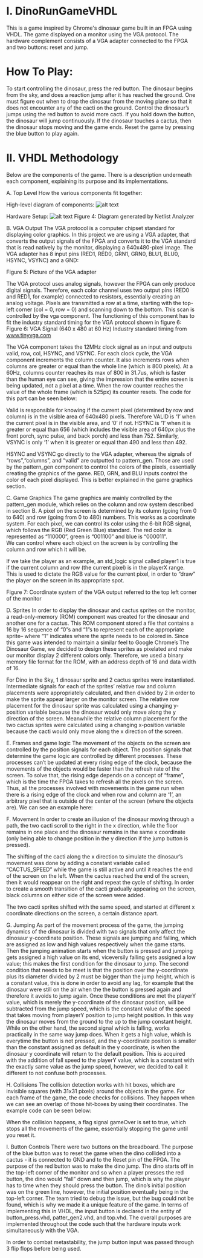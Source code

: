 # I. DinoRunGameVHDL
This is a game inspired by Chrome's dinosaur game built in an FPGA using VHDL. The game displayed on a monitor using the VGA protocol. The hardware complement consists of a VGA adapter connected to the FPGA and two buttons: reset and jump.

 
# How To Play:
To start controlling the dinosaur, press the red button. The dinosaur begins from the sky, and does a reaction jump after it has reached the ground. One must figure out when to drop the dinosaur from the moving plane so that it does not encounter any of the cacti on the ground. 
Control the dinosaur’s jumps using the red button to avoid more cacti. If you hold down the button, the dinosaur will jump continuously.
If the dinosaur touches a cactus, then the dinosaur stops moving and the game ends. Reset the game by pressing the blue button to play again.


# II. VHDL Methodology
Below are the components of the game. There is a description underneath each component, explaining its purpose and its implementations. 

A. Top Level
How the various components fit together:

High-level diagram of components:
![alt text](https://imgur.com/AzPh16I)

Hardware Setup:
![alt text](https://imgur.com/YPeQUjo)
Figure 4: Diagram generated by Netlist Analyzer 


B. VGA Output
The VGA protocol is a computer chipset standard for displaying color graphics. In this project we are using a VGA adapter, that converts the output signals of the FPGA and converts it to the VGA standard that is read natively by the monitor, displaying a 640x480-pixel image. The VGA adapter has 8 input pins (RED1, RED0, GRN1, GRN0, BLU1, BLU0, HSYNC, VSYNC) and a GND:

Figure 5: Picture of the VGA adapter 
 

The VGA protocol uses analog signals, however the FPGA can only produce digital signals. Therefore, each color channel uses two output pins (RED0 and RED1, for example) connected to resistors, essentially creating an analog voltage. Pixels are transmitted a row at a time, starting with the top-left corner (col = 0, row = 0) and scanning down to the bottom. This scan is controlled by the vga component. The functioning of this component has to fit the industry standard timing for the VGA protocol shown in figure 6:
Figure 6: VGA Signal (640 x 480 at 60 Hz) Industry standard timing from www.tinyvga.com 


The VGA component takes the 12MHz clock signal as an input and outputs valid, row, col, HSYNC, and VSYNC. For each clock cycle, the VGA component increments the column counter. It also increments rows when columns are greater or equal than the whole line (which is 800 pixels). At a 60Hz, columns counter reaches its max of 800 in 31.7us, which is faster than the human eye can see, giving the impression that the entire screen is being updated, not a pixel at a time. When the row counter reaches the value of the whole frame (which is 525px) its counter resets. The code for this part can be seen below:


Valid is responsible for knowing if the current pixel (determined by row and column) is in the visible area of 640x480 pixels. Therefore VALID is ‘1’ when the current pixel is in the visible area, and ‘0’ if not. HSYNC is ‘1’ when it is greater or equal than 656 (which includes the visible area of 640px plus the front porch, sync pulse, and back porch) and less than 752. Similarly, VSYNC is only ‘1’ when it is greater or equal than 490 and less than 492. 

HSYNC and VSYNC go directly to the VGA adapter, whereas the signals of “rows”,“columns”, and “valid” are outputted to pattern_gen. Those are used by the pattern_gen component to control the colors of the pixels, essentially creating the graphics of the game. RED, GRN, and BLU inputs control the color of each pixel displayed. This is better explained in the game graphics section.

C. Game Graphics
The game graphics are mainly controlled by the pattern_gen module, which relies on the column and row system described in section B. A pixel on the screen is determined by its column (going from 0 to 640) and row (going from 0 to 480) numbers. This works as a coordinate system. For each pixel, we can control its color using the 6-bit RGB signal, which follows the RGB (Red Green Blue) standard. The red color is represented as “110000”, green is “001100” and blue is “000011”.  
We can control where each object on the screen is by controlling the column and row which it will be.


If we take the player as an example, an std_logic signal called player1 is true if the current column and row (the current pixel) is in the playerX range. This is used to dictate the RGB value for the current pixel, in order to “draw” the player on the screen in its appropriate spot. 

Figure 7: Coordinate system of the VGA output referred to the top left corner of the monitor

D. Sprites
In order to display the dinosaur and cactus sprites on the monitor, a read-only-memory (ROM) component was created for the dinosaur and another one for a cactus. This ROM component stored a file that contains a 16 by 16 sequence of “0”s and “1”s to represent each of the appropriate sprite– where “1” indicates where the sprite needs to be colored in. Since this game was intended to maintain a similar feel to Google Chrome’s The Dinosaur Game, we decided to design these sprites as pixelated and make our monitor display 2 different colors only. Therefore, we used a binary memory file format for the ROM, with an address depth of 16 and data width of 16. 

For Dino in the Sky, 1 dinosaur sprite and 2 cactus sprites were instantiated. Intermediate signals for each of the sprites’ relative row and column placements were appropriately calculated, and then divided by 2 in order to make the sprite appear larger on the monitor screen. The relative row placement for the dinosaur sprite was calculated using a changing y-position variable because the dinosaur would only move along the y direction of the screen. Meanwhile the relative column placement for the two cactus sprites were calculated using a changing x-position variable because the cacti would only move along the x direction of the screen.

E. Frames and game logic
The movement of the objects on the screen are controlled by the position signals for each object. The position signals that determine the game logic are controlled by different processes. These processes can’t be updated at every rising edge of the clock, because the movements of the objects would be faster than the refresh rate of the screen. To solve that, the rising edge depends on a concept of “frame”, which is the time the FPGA takes to refresh all the pixels on the screen. Thus, all the processes involved with movements in the game run when there is a rising edge of the clock and when row and column are ‘1’, an arbitrary pixel that is outside of the center of the screen (where the objects are). We can see an example here: 

F. Movement
In order to create an illusion of the dinosaur moving through a path, the two cacti scroll to the right in the x direction, while the floor remains in one place and the dinosaur remains in the same x coordinate (only being able to change position in the y direction if the jump button is pressed). 

The shifting of the cacti along the x direction to simulate the dinosaur’s movement was done by adding a constant variable called “CACTUS_SPEED” while the game is still active and until it reaches the end of the screen on the left. When the cactus reached the end of the screen, then it would reappear on the right and repeat the cycle of shifting. In order to create a smooth transition of the cacti gradually appearing on the screen, black columns on either side of the screen were added. 

The two cacti sprites shifted with the same speed, and started at different x coordinate directions on the screen, a certain distance apart. 

G. Jumping
As part of the movement process of the game, the jumping dynamics of the dinosaur is divided with two signals that only affect the dinosaur y-coordinate position. These signals are jumping and falling, which are assigned as low and high values respectively when the game starts. Then the jumping animation starts when the button is pressed and jumping gets assigned a high value on its end, viceversily falling gets assigned a low value; this makes the first condition for the dinosaur to jump. The second condition that needs to be meet is that the position over the y-coordinate plus its diameter divided by 2 must be bigger than the jump height, which is a constant value, this is done in order to avoid any lag, for example that the dinosaur were still on the air when the the button is pressed again and therefore it avoids to jump again.
Once these conditions are met the playerY value, which is merely the y-coordinate of the dinosaur position, will be subtracted from the jump speed, which is the constant value of the speed that takes moving from playerY position to jump height position. In this way the dinosaur moves from the ground to the up to the jump constant height.
While on the other hand, the second signal which is falling, works practically in the same way jump does. When it gets a high value, which is everytime the button is not pressed, and the y-coordinate position is smaller than the constant assigned as default in the y coordinate, is when the dinosaur y coordinate will return to the default position. This is acquired with the addition of fall speed to the playerY value, which is a constant with the exactly same value as the jump speed, however, we decided to call it different to not confuse both processes. 

H. Collisions
The collision detection works with hit boxes, which are invisible squares (with 31x31 pixels) around the objects in the game. For each frame of the game, the code checks for collisions. They happen when we can see an overlap of those hit-boxes by using their coordinates. The example code can be seen below:

When the collision happens, a flag signal gameOver is set to true, which stops all the movements of the game, essentially stopping the game until you reset it. 

I. Button Controls
There were two buttons on the breadboard. The purpose of the blue button was to reset the game when the dino collided into a cactus - it is connected to GND and to the Reset pin of the FPGA. The purpose of the red button was to make the dino jump. The dino starts off in the top-left corner of the monitor and so when a player presses the red button, the dino would “fall” down and then jump, which is why the player has to time when they should press the button. The dino’s initial position was on the green line, however, the initial position eventually being in the top-left corner. The team tried to debug the issue, but the bug could not be found, which is why we made it a unique feature of the game. In terms of implementing this in VHDL, the input button is declared in the entity of button_press.vhd, patter_gen2.vhd, and top.vhd. The overall purposes are implemented throughout the code such that the hardware inputs work simultaneously with the VGA.  

In order to combat metastability, the jump button input was passed through 3 flip flops before being used.

